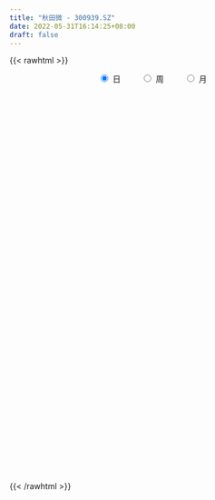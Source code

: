```yaml
---
title: "秋田微 - 300939.SZ"
date: 2022-05-31T16:14:25+08:00
draft: false
---
```

{{< rawhtml >}}
    <div style="text-align: center">
        <label style="padding: 1rem;"><input style="margin-right: .5rem" type="radio" name="period" value="D" checked onclick="period_change(this)">日</label>
        <label style="padding: 1rem;"><input style="margin-right: .5rem" type="radio" name="period" value="W" onclick="period_change(this)">周</label>
        <label style="padding: 1rem;"><input style="margin-right: .5rem" type="radio" name="period" value="M" onclick="period_change(this)">月</label>
    </div>
    <div id="chart" style="height: 700px;"></div> 
    <script type="text/javascript">
        const D_v = [8701.78,9003.67,8743.56,10829.08,14120.16,29388.56,18329.12,11446.63,15634.67,10691.68,9743.87,8782.46,9586.02,8684.89,6448.68,14582.09,12318.0,18767.11,28961.0,23761.19,19528.93,11481.45,20780.82,29914.9,17023.41,14693.96,11312.21,14667.0,9509.34,39341.81,51034.22,47359.52,30849.63,17430.27,18183.4,13061.53,16359.73,14481.93,14086.27,22409.87,16298.0,10147.5,7036.17,8747.67,11145.5,16124.06,7631.5,10021.0,12431.5,7724.93,8079.54,9375.79,8900.65,8883.23,7992.43,8144.59,5983.02,9113.69,9476.67,9374.18,8074.02,8033.45,9681.0,5918.0,8667.43,9905.45,13073.56,10935.36,8323.1,33950.57,17665.72,11211.84,9788.46,8756.02,6405.95,8335.58,8586.03,9410.81,28569.17,25119.34,14121.51,9192.85,7254.96,6367.61,11776.0,16265.99,10623.64,10338.44,8038.58,12498.94,5598.98,7877.31,6745.15,5034.16,5674.0,9505.03,5648.2,4853.95,5831.51,10313.0,9853.48,7544.0,3820.0,3419.0,5976.16,6544.27,8069.99,18711.89,11470.31,10632.72,24229.27,13927.86,11138.26,17130.1,12287.5,17828.76,16125.63,27557.36,19169.69,22454.28,20300.16,15134.58,11118.01,14247.04,29516.51,60238.19,35736.96,38295.48,28659.19,17153.32,22649.3,13399.71,18295.0,12354.28,16729.08,9606.28,11611.0,15935.5,9516.44,9009.0,11775.98,7852.8,12529.7,11560.25,5926.41,5681.61,5597.07,9552.16,12803.0,5126.55,4835.04,4435.11,4471.0,3912.89,5703.0,6238.06,5050.46,63538.0,73299.03,58965.22,50352.27,60256.94,39903.96,37453.64,50678.47,33110.46,28839.65,25985.85,12313.66,22255.31,11523.31,14535.85,14372.15,10770.13,9912.18,15046.21,12309.54,11340.51,7285.56,6610.0,8289.32,9028.82,6169.92,8940.32,8519.0,11180.65,15681.87,7724.06,7318.01,6816.71,7803.0,7379.98,7561.76,10344.88,8315.19,8428.46,7299.77,8877.25,4542.31,7079.22,6544.29,9429.64,5225.03,5483.0,6352.0,21306.1,14992.07,8898.13,11923.03,13210.6,8662.76,17904.42,14786.3,9723.38,10226.0,8437.14,6488.81,4990.0,4627.03,13451.62,14467.81,11999.93,7264.34,15945.66,15222.71,27328.62,32356.03,28809.43,28978.4,15641.56,19823.98,12739.15,9360.31,13491.83,16167.03,17430.16,11531.81,10992.65,7494.16,15454.42,13790.0,8784.7,21786.03,19681.5,27739.52,15207.63,17472.72,23705.22,12578.9,26463.62]
const D_histogram = [0.0,-0.0361909972,-0.0648021431,-0.0400003715,0.0214484929,0.1480989029,0.1377997214,0.1552228049,0.1845617155,0.1434292775,0.0645701066,-0.0133738751,-0.0295428995,-0.0828949582,-0.1154300189,-0.0594882457,-0.0449168275,0.0337351073,0.1710131672,0.2400714571,0.1837014873,0.1402455608,0.1580559649,0.204995818,0.1782718214,0.1122553382,0.0839940458,-0.0431383734,-0.1050035011,-0.0217417762,0.1758771148,0.3005038897,0.2684843929,0.2358919944,0.1373709012,0.0712186358,0.0702180766,0.014238404,-0.0279629486,-0.2091089576,-0.4027292988,-0.4554139005,-0.4642409794,-0.4453090097,-0.3984704598,-0.486380415,-0.5266785857,-0.4998260389,-0.6045138575,-0.5958826258,-0.5736744071,-0.4794293638,-0.4043225081,-0.2883990981,-0.2240943476,-0.1924825802,-0.1250744787,-0.0279804967,0.0684179548,0.1155198748,0.1239496348,0.1674429205,0.1156543396,0.1018887097,0.05073284,-0.0070164515,0.0449643065,0.0957262425,0.1361314222,0.3019466109,0.3312951479,0.2837282643,0.1856063254,0.1507626953,0.0999787251,0.0806752312,0.1180327885,0.1307497358,0.2349351568,0.3262281114,0.305689284,0.234747639,0.1559603764,0.0760367078,0.058601691,0.123507832,0.1339188603,0.1542372881,0.1180647157,-0.0392035161,-0.1196383199,-0.1780650748,-0.2179717296,-0.2012874959,-0.205791537,-0.2753480934,-0.274363095,-0.2508371604,-0.2595954467,-0.1826026782,-0.1180240201,-0.1096786736,-0.1124203357,-0.1028211402,-0.1193366446,-0.0918916913,-0.0574400517,0.0724998866,0.1176329046,0.1674182407,0.2654062127,0.2728464818,0.2917826118,0.3196232391,0.2744609696,0.3070160213,0.3405403747,0.4220951724,0.4567351362,0.4989861916,0.4234441751,0.3904068365,0.3034149414,0.2800882216,0.3329241218,0.5176988726,0.530839813,0.5520446185,0.4134796409,0.2700891921,0.0818825304,-0.0126580068,-0.1534889723,-0.270259007,-0.4390925726,-0.5656451273,-0.5750785209,-0.508041451,-0.4374033184,-0.4125502147,-0.3315474908,-0.2960740424,-0.2189613142,-0.2502662032,-0.2885440062,-0.2567459526,-0.2228231097,-0.1498080394,-0.2308159345,-0.2596043833,-0.2384562248,-0.2327459795,-0.2205327503,-0.1930407768,-0.1309551166,-0.1051282625,-0.0771171602,0.3698950364,0.5305439858,0.6578095444,0.6183000604,0.664236232,0.5688062204,0.562686257,0.5805160056,0.5128774251,0.2584587179,-0.091890162,-0.3267930775,-0.6425037415,-0.7910483242,-0.9360395255,-0.9062003745,-0.7927257893,-0.6846999683,-0.5279427604,-0.4450416019,-0.4386306967,-0.3963826172,-0.3388613759,-0.2404293829,-0.1646249676,-0.0969460463,-0.0158612673,-0.0011069221,0.0695300161,0.055891931,0.0714571566,0.107283244,0.1390014197,0.1598601193,0.1514712606,0.1244239267,0.0444156447,-0.0688874198,-0.1822716406,-0.2184077913,-0.1936638086,-0.1991935834,-0.2716473581,-0.246885898,-0.1623483425,-0.0733726997,0.0101160073,0.0899587574,0.2680675356,0.2963346916,0.2805764907,0.2991159285,0.3232292185,0.3144120798,0.3598393041,0.3676390284,0.3451577379,0.247412249,0.1645651746,0.0299619328,-0.0209586501,-0.0868087754,-0.0068315788,0.0348601923,0.0779936433,0.0671209382,0.0987965141,0.1246096229,0.2345196215,0.2775099508,0.1098591484,-0.0566051058,-0.2730760067,-0.2511923119,-0.1808022213,-0.12862321,-0.0097117561,0.1271884613,0.2099699699,0.2762596504,0.3188734904,0.3109486455,0.3415723693,0.3263908243,0.3035409849,0.2402444773,0.2437375798,0.0943870673,0.0297651713,-0.0664799542,-0.1843690006,-0.274436876,-0.2373972412]
const D_fast = [0.0,-0.0452387464,-0.0900504282,-0.0752487494,-0.0084377618,0.1552373739,0.1793881227,0.2356169074,0.3110962469,0.3058211283,0.2431044841,0.1618170337,0.1382622844,0.0641864861,0.0027939206,0.0438636324,0.0472058438,0.1342915553,0.3143229071,0.4433990612,0.4329544633,0.4245599269,0.4818843223,0.5800731299,0.5979170887,0.5599644401,0.552701659,0.4147846465,0.3266686435,0.4044949244,0.6460830941,0.8458358413,0.8809374429,0.907318043,0.8431396751,0.7947920686,0.8113460285,0.7589259569,0.7097338671,0.4763106188,0.1820079528,0.015469876,-0.1094174477,-0.2018127304,-0.2545917954,-0.4640968544,-0.6360646715,-0.7341686345,-0.9899849174,-1.1303243422,-1.2515347253,-1.2771470229,-1.3031207942,-1.2592971587,-1.2510159952,-1.2675248729,-1.231385391,-1.1412865332,-1.027783593,-0.9518017042,-0.9123845356,-0.8270305198,-0.8499055158,-0.8381989683,-0.876671628,-0.9361750323,-0.8729531977,-0.7982597011,-0.7238216659,-0.4825198244,-0.3703475005,-0.3469823179,-0.3987026755,-0.3958556318,-0.4216449208,-0.4207796068,-0.3539138524,-0.3085094711,-0.145590261,0.0272597214,0.0831432151,0.0708884798,0.0310913113,-0.0298231803,-0.0326077743,0.0631753247,0.1070660681,0.1659438178,0.1592874244,-0.0077816864,-0.1181260702,-0.2210690938,-0.315468681,-0.3491063213,-0.4050582467,-0.5434518264,-0.6110576017,-0.6502409573,-0.7238981053,-0.6925560063,-0.6574833532,-0.6765576752,-0.7074044211,-0.7235105107,-0.7698601762,-0.7653881458,-0.7452965191,-0.5972316091,-0.522690365,-0.4310504687,-0.2667109435,-0.191059054,-0.0991772711,0.008569166,0.032022139,0.141331196,0.259990643,0.4470692338,0.5958929817,0.762890585,0.7932096122,0.8577739827,0.8466358231,0.8933311587,1.0293980893,1.3435975582,1.4894484519,1.648664412,1.6134693446,1.5376011939,1.3698651648,1.2721601259,1.0929569173,0.9086221309,0.6300154221,0.3620515856,0.2088485617,0.1488752688,0.1101625719,0.0318781219,0.0299939731,-0.008551089,0.0138213106,-0.0800501292,-0.1904639338,-0.2228523683,-0.2446353029,-0.2090722424,-0.3477841211,-0.4414736657,-0.4799395634,-0.532415813,-0.5753357714,-0.5961039922,-0.566757111,-0.5672123226,-0.5584805103,-0.0189945546,0.2742903913,0.5660083359,0.681073867,0.8930690966,0.9398406401,1.0743922409,1.237350991,1.2979317667,1.108127739,0.7348063186,0.4182051337,-0.0581314657,-0.4044381294,-0.783439212,-0.9801501547,-1.0648570169,-1.1280061879,-1.1032346701,-1.1315939121,-1.2348406811,-1.2916882558,-1.3188823585,-1.2805577112,-1.2459095378,-1.2024671281,-1.125347666,-1.1108700513,-1.0228506091,-1.0225157115,-0.9890861967,-0.9264392982,-0.8599707676,-0.7991470382,-0.7696680817,-0.765609434,-0.8345138048,-0.9650387242,-1.1239908552,-1.2147289537,-1.2384009232,-1.2937290939,-1.434094708,-1.4710547224,-1.4271042525,-1.3564717847,-1.2704540758,-1.1681216364,-0.9229959743,-0.8206451454,-0.7662592236,-0.6729408037,-0.5680202091,-0.4982343278,-0.3628472775,-0.2631377961,-0.1993296521,-0.2352220788,-0.2769278595,-0.4040406181,-0.4602008635,-0.5477531827,-0.4694838808,-0.4190770616,-0.3564451998,-0.3505376703,-0.2941629659,-0.2371974514,-0.0686575474,0.0437102696,-0.0964757457,-0.2770912763,-0.5618311789,-0.6027455621,-0.5775560269,-0.557532818,-0.4410493032,-0.2723519705,-0.1370779694,-0.0017233763,0.1206088363,0.1904211528,0.3064379689,0.37285413,0.4258895368,0.4226541485,0.487081646,0.3613279002,0.3041472971,0.1912821831,0.0273008865,-0.1313762078,-0.1536858834]
const D_slow = [0.0,-0.0090477493,-0.0252482851,-0.0352483779,-0.0298862547,0.007138471,0.0415884014,0.0803941026,0.1265345314,0.1623918508,0.1785343775,0.1751909087,0.1678051838,0.1470814443,0.1182239396,0.1033518781,0.0921226713,0.1005564481,0.1433097399,0.2033276041,0.249252976,0.2843143662,0.3238283574,0.3750773119,0.4196452672,0.4477091018,0.4687076133,0.4579230199,0.4316721446,0.4262367006,0.4702059793,0.5453319517,0.6124530499,0.6714260485,0.7057687738,0.7235734328,0.7411279519,0.7446875529,0.7376968158,0.6854195764,0.5847372517,0.4708837765,0.3548235317,0.2434962793,0.1438786643,0.0222835606,-0.1093860858,-0.2343425956,-0.3854710599,-0.5344417164,-0.6778603182,-0.7977176591,-0.8987982861,-0.9708980607,-1.0269216476,-1.0750422926,-1.1063109123,-1.1133060365,-1.0962015478,-1.0673215791,-1.0363341704,-0.9944734402,-0.9655598553,-0.9400876779,-0.9274044679,-0.9291585808,-0.9179175042,-0.8939859436,-0.859953088,-0.7844664353,-0.7016426483,-0.6307105823,-0.5843090009,-0.5466183271,-0.5216236458,-0.501454838,-0.4719466409,-0.4392592069,-0.3805254177,-0.2989683899,-0.2225460689,-0.1638591592,-0.1248690651,-0.1058598881,-0.0912094654,-0.0603325074,-0.0268527923,0.0117065297,0.0412227087,0.0314218297,0.0015122497,-0.043004019,-0.0974969514,-0.1478188254,-0.1992667097,-0.268103733,-0.3366945068,-0.3994037969,-0.4643026585,-0.5099533281,-0.5394593331,-0.5668790015,-0.5949840854,-0.6206893705,-0.6505235316,-0.6734964545,-0.6878564674,-0.6697314957,-0.6403232696,-0.5984687094,-0.5321171562,-0.4639055358,-0.3909598829,-0.3110540731,-0.2424388307,-0.1656848253,-0.0805497317,0.0249740614,0.1391578455,0.2639043934,0.3697654371,0.4673671463,0.5432208816,0.613242937,0.6964739675,0.8258986856,0.9586086389,1.0966197935,1.1999897037,1.2675120018,1.2879826344,1.2848181327,1.2464458896,1.1788811378,1.0691079947,0.9276967129,0.7839270826,0.6569167199,0.5475658903,0.4444283366,0.3615414639,0.2875229533,0.2327826248,0.170216074,0.0980800724,0.0338935843,-0.0218121931,-0.059264203,-0.1169681866,-0.1818692824,-0.2414833386,-0.2996698335,-0.3548030211,-0.4030632153,-0.4358019945,-0.4620840601,-0.4813633501,-0.388889591,-0.2562535946,-0.0918012085,0.0627738066,0.2288328646,0.3710344197,0.511705984,0.6568349854,0.7850543416,0.8496690211,0.8266964806,0.7449982112,0.5843722758,0.3866101948,0.1526003134,-0.0739497802,-0.2721312275,-0.4433062196,-0.5752919097,-0.6865523102,-0.7962099844,-0.8953056387,-0.9800209826,-1.0401283284,-1.0812845702,-1.1055210818,-1.1094863986,-1.1097631292,-1.0923806252,-1.0784076424,-1.0605433533,-1.0337225423,-0.9989721873,-0.9590071575,-0.9211393424,-0.8900333607,-0.8789294495,-0.8961513044,-0.9417192146,-0.9963211624,-1.0447371146,-1.0945355104,-1.1624473499,-1.2241688244,-1.2647559101,-1.283099085,-1.2805700831,-1.2580803938,-1.1910635099,-1.116979837,-1.0468357143,-0.9720567322,-0.8912494276,-0.8126464076,-0.7226865816,-0.6307768245,-0.54448739,-0.4826343278,-0.4414930341,-0.4340025509,-0.4392422134,-0.4609444073,-0.462652302,-0.4539372539,-0.4344388431,-0.4176586085,-0.39295948,-0.3618070743,-0.3031771689,-0.2337996812,-0.2063348941,-0.2204861706,-0.2887551722,-0.3515532502,-0.3967538055,-0.428909608,-0.4313375471,-0.3995404317,-0.3470479393,-0.2779830267,-0.1982646541,-0.1205274927,-0.0351344004,0.0464633057,0.1223485519,0.1824096712,0.2433440662,0.266940833,0.2743821258,0.2577621373,0.2116698871,0.1430606681,0.0837113578]
const D_data = [['2021-05-20', 35.4759, 35.5932, 34.6023, 36.0626],['2021-05-21', 35.528, 35.0261, 35.013, 35.8996],['2021-05-24', 34.8761, 34.9022, 34.322, 35.0196],['2021-05-25', 35.1239, 35.515, 34.9087, 35.9844],['2021-05-26', 35.4794, 36.1964, 34.9006, 36.3345],['2021-05-27', 36.2556, 37.5908, 36.1964, 39.0576],['2021-05-28', 36.8344, 36.3082, 36.2819, 37.3606],['2021-05-31', 36.5845, 36.8015, 36.0122, 36.9462],['2021-06-01', 36.6239, 37.2291, 36.3608, 38.2157],['2021-06-02', 37.0515, 36.4661, 36.4398, 37.0909],['2021-06-03', 36.7884, 35.7754, 35.7754, 36.9002],['2021-06-04', 35.7031, 35.4071, 35.3216, 36.1701],['2021-06-07', 35.3676, 35.9333, 35.3676, 36.8213],['2021-06-08', 36.1438, 35.2558, 35.1111, 36.1504],['2021-06-09', 35.0519, 35.2229, 35.0519, 35.6373],['2021-06-10', 35.19, 36.3411, 35.0585, 36.7555],['2021-06-11', 36.0977, 35.9859, 35.782, 37.0515],['2021-06-15', 35.5584, 37.0515, 34.894, 37.262],['2021-06-16', 37.0844, 38.4722, 36.5055, 38.4722],['2021-06-17', 38.1499, 38.367, 37.558, 39.0576],['2021-06-18', 37.8211, 37.0317, 36.7029, 38.1499],['2021-06-21', 36.6239, 37.0909, 36.5713, 37.3935],['2021-06-22', 37.0909, 37.9526, 36.5976, 39.0116],['2021-06-23', 37.946, 38.6893, 37.2817, 39.9325],['2021-06-24', 38.7288, 38.0315, 37.6106, 39.13],['2021-06-25', 38.2552, 37.4659, 37.2685, 39.1103],['2021-06-28', 37.0975, 37.8276, 36.9528, 38.3736],['2021-06-29', 37.4988, 36.249, 36.2424, 37.946],['2021-06-30', 36.3148, 36.5582, 36.3148, 37.2291],['2021-07-01', 36.5713, 38.4459, 36.3082, 40.7283],['2021-07-02', 37.6435, 40.7678, 37.6435, 41.5045],['2021-07-05', 40.4521, 40.9914, 40.4521, 43.5633],['2021-07-06', 40.1758, 39.5904, 39.2221, 41.1822],['2021-07-07', 39.643, 39.7022, 38.5446, 39.7943],['2021-07-08', 39.6562, 38.7682, 38.6761, 39.6562],['2021-07-09', 38.413, 38.9129, 38.413, 39.426],['2021-07-12', 38.9261, 39.7088, 38.367, 39.8667],['2021-07-13', 39.4983, 39.005, 38.6235, 39.9522],['2021-07-14', 38.8143, 39.0116, 38.6433, 39.9851],['2021-07-15', 38.5446, 36.67, 36.3148, 38.5446],['2021-07-16', 36.5384, 35.3413, 35.1637, 36.9002],['2021-07-19', 35.3216, 36.1701, 35.19, 36.6305],['2021-07-20', 35.5913, 36.2424, 35.5913, 36.5582],['2021-07-21', 36.2424, 36.2951, 35.9136, 36.5055],['2021-07-22', 36.6766, 36.5121, 36.3937, 37.0909],['2021-07-23', 36.2951, 34.3678, 34.2034, 36.4792],['2021-07-26', 34.0718, 34.2034, 33.7495, 34.7362],['2021-07-27', 34.2034, 34.5717, 34.1376, 35.1177],['2021-07-28', 34.5652, 32.2235, 31.7171, 34.7099],['2021-07-29', 32.559, 32.8353, 32.3551, 33.2562],['2021-07-30', 32.9734, 32.5327, 32.3617, 33.1247],['2021-08-02', 32.5261, 33.2233, 32.2433, 33.4009],['2021-08-03', 32.9273, 32.9668, 32.9273, 33.8679],['2021-08-04', 32.7892, 33.5851, 32.7892, 33.9271],['2021-08-05', 33.5851, 33.0786, 32.8353, 33.7627],['2021-08-06', 33.0194, 32.6116, 32.3354, 33.2036],['2021-08-09', 32.3354, 33.0457, 32.1512, 33.0655],['2021-08-10', 33.0984, 33.6443, 32.9142, 33.7693],['2021-08-11', 33.3286, 34.0192, 33.1444, 34.1047],['2021-08-12', 34.2231, 33.7101, 33.4272, 34.3349],['2021-08-13', 33.6838, 33.322, 32.9602, 33.8548],['2021-08-16', 33.2168, 33.8745, 33.1049, 34.1047],['2021-08-17', 34.2034, 32.6313, 32.605, 34.2034],['2021-08-18', 32.6774, 32.8813, 32.434, 33.0589],['2021-08-19', 33.2168, 32.1643, 32.1512, 33.2168],['2021-08-20', 32.1907, 31.671, 31.5724, 32.5261],['2021-08-23', 31.9275, 32.9142, 31.3093, 33.4141],['2021-08-24', 32.8221, 33.1049, 32.6182, 33.7298],['2021-08-25', 33.4667, 33.1904, 32.7761, 33.4667],['2021-08-26', 33.5456, 35.3808, 33.5456, 36.1701],['2021-08-27', 34.8743, 34.3481, 33.8811, 34.8743],['2021-08-30', 34.3547, 33.4864, 33.2299, 34.5586],['2021-08-31', 33.1773, 32.559, 32.3485, 33.4799],['2021-09-01', 32.1578, 33.0457, 32.0328, 33.2168],['2021-09-02', 32.9471, 32.6379, 32.4603, 32.9865],['2021-09-03', 32.6379, 32.8418, 32.3156, 33.1904],['2021-09-06', 32.8747, 33.6114, 32.6248, 33.6969],['2021-09-07', 34.0061, 33.4733, 33.1378, 34.0061],['2021-09-08', 34.4665, 35.0256, 34.3415, 37.2422],['2021-09-09', 34.2034, 35.5715, 33.9469, 36.3345],['2021-09-10', 35.3808, 34.5783, 34.5783, 35.3808],['2021-09-13', 34.1442, 33.8877, 33.6311, 34.4007],['2021-09-14', 33.7495, 33.5193, 33.493, 34.1902],['2021-09-15', 33.3615, 33.151, 33.1049, 33.8153],['2021-09-16', 33.2496, 33.7101, 33.0392, 34.5454],['2021-09-17', 33.6772, 34.9335, 33.618, 35.2098],['2021-09-22', 34.5783, 34.552, 33.8416, 34.8546],['2021-09-23', 34.3876, 34.8743, 34.256, 35.1769],['2021-09-24', 35.1637, 34.2363, 33.9929, 35.1637],['2021-09-27', 34.1968, 32.2301, 32.0328, 34.1968],['2021-09-28', 32.2367, 32.4866, 31.8355, 32.6971],['2021-09-29', 32.2367, 32.263, 32.2367, 33.3943],['2021-09-30', 32.2433, 32.0591, 31.7105, 32.6577],['2021-10-08', 32.2301, 32.5195, 32.2301, 32.73],['2021-10-11', 32.513, 32.0986, 31.9999, 32.855],['2021-10-12', 31.9539, 30.8554, 30.6581, 32.1446],['2021-10-13', 30.8488, 31.2895, 30.7173, 31.625],['2021-10-14', 31.2698, 31.375, 31.1317, 31.7039],['2021-10-15', 31.2961, 30.7436, 30.7239, 31.3093],['2021-10-18', 30.6844, 31.7565, 30.5923, 32.6905],['2021-10-19', 31.7828, 31.7894, 31.4869, 32.6774],['2021-10-20', 31.5724, 31.1119, 30.8949, 31.5724],['2021-10-21', 30.9212, 30.8159, 30.6712, 31.1054],['2021-10-22', 30.8094, 30.8159, 30.6186, 30.9804],['2021-10-25', 30.7107, 30.2897, 30.1253, 30.9014],['2021-10-26', 30.1911, 30.691, 30.1121, 30.9738],['2021-10-27', 31.4408, 30.7896, 30.6383, 31.7171],['2021-10-28', 31.1119, 32.3419, 30.8949, 33.1049],['2021-10-29', 31.967, 31.7368, 31.2632, 32.0196],['2021-11-01', 31.671, 32.0788, 31.2566, 32.8221],['2021-11-02', 32.1972, 33.1773, 31.921, 34.3152],['2021-11-03', 32.559, 32.4735, 32.1578, 33.2168],['2021-11-04', 33.1312, 32.855, 32.4998, 33.447],['2021-11-05', 32.9339, 33.2891, 32.3485, 34.2034],['2021-11-08', 33.3943, 32.5261, 32.0986, 33.3943],['2021-11-09', 32.6248, 33.6706, 32.5919, 33.9271],['2021-11-10', 33.5062, 34.1047, 33.4864, 34.4533],['2021-11-11', 33.9863, 35.3216, 33.8285, 35.8215],['2021-11-12', 35.2098, 35.4137, 34.8085, 35.6702],['2021-11-15', 35.7491, 36.1306, 35.3018, 36.545],['2021-11-16', 36.1767, 34.9795, 34.8677, 36.6831],['2021-11-17', 34.8611, 35.6044, 34.8151, 35.9136],['2021-11-18', 35.6899, 34.9532, 34.6244, 35.8083],['2021-11-19', 34.8611, 35.7689, 34.5323, 36.0188],['2021-11-22', 36.1767, 37.1436, 35.5255, 37.6237],['2021-11-23', 36.9265, 39.893, 36.7029, 41.3532],['2021-11-24', 39.3339, 38.8274, 38.0184, 39.3339],['2021-11-25', 38.788, 39.6036, 38.2354, 40.9783],['2021-11-26', 39.0708, 37.8342, 37.4659, 39.426],['2021-11-29', 36.8344, 37.4593, 36.5121, 38.0513],['2021-11-30', 37.5119, 36.3214, 35.9793, 37.9987],['2021-12-01', 36.5647, 36.9397, 36.3279, 37.2028],['2021-12-02', 37.3475, 35.8346, 35.5518, 38.1434],['2021-12-03', 35.44, 35.44, 35.3874, 36.7029],['2021-12-06', 35.2492, 33.8877, 33.7956, 35.5189],['2021-12-07', 33.9469, 33.3549, 33.1181, 34.3941],['2021-12-08', 33.4404, 34.1179, 33.4404, 34.3349],['2021-12-09', 33.8811, 34.9006, 33.8285, 35.736],['2021-12-10', 34.8611, 35.0256, 34.2034, 35.2098],['2021-12-13', 34.894, 34.4402, 34.3284, 34.9532],['2021-12-14', 34.3744, 35.19, 34.0061, 35.2558],['2021-12-15', 35.1637, 34.7296, 34.598, 35.1637],['2021-12-16', 34.9664, 35.3874, 34.506, 35.7294],['2021-12-17', 34.8611, 33.9929, 33.9929, 35.2098],['2021-12-20', 33.8942, 33.5193, 33.4799, 34.2034],['2021-12-21', 33.8153, 34.1705, 33.5325, 34.3284],['2021-12-22', 34.4007, 34.1837, 34.1376, 34.7625],['2021-12-23', 34.1837, 34.8085, 33.8219, 35.1111],['2021-12-24', 34.7296, 32.6905, 32.2301, 34.8611],['2021-12-27', 32.6248, 32.8287, 32.3419, 32.9931],['2021-12-28', 32.8287, 33.2036, 32.7103, 33.3549],['2021-12-29', 33.1773, 32.855, 32.6248, 33.5127],['2021-12-30', 32.8484, 32.7563, 32.6313, 33.2168],['2021-12-31', 33.1444, 32.8353, 32.5787, 33.1444],['2022-01-04', 33.0852, 33.322, 32.684, 33.4338],['2022-01-05', 33.3615, 32.9471, 32.6577, 33.7035],['2022-01-06', 32.9471, 32.98, 32.5458, 33.322],['2022-01-07', 33.0852, 39.5773, 32.7103, 39.5773],['2022-01-10', 38.8077, 37.9526, 37.4988, 40.9125],['2022-01-11', 38.3144, 38.7682, 37.4988, 40.781],['2022-01-12', 38.1499, 37.4264, 36.5779, 38.5446],['2022-01-13', 36.966, 39.0511, 36.0451, 40.781],['2022-01-14', 37.8868, 37.6829, 37.2291, 38.6169],['2022-01-17', 37.4198, 39.0445, 37.0646, 39.2879],['2022-01-18', 38.2749, 39.9193, 37.7684, 43.3396],['2022-01-19', 40.4521, 39.255, 38.117, 40.4521],['2022-01-20', 38.6959, 36.4661, 36.2424, 38.6959],['2022-01-21', 36.4003, 33.8087, 33.5588, 36.8147],['2022-01-24', 33.2102, 33.6114, 32.9537, 34.1968],['2022-01-25', 33.5456, 30.8094, 30.2568, 33.6048],['2022-01-26', 30.7831, 31.1382, 30.7831, 32.1512],['2022-01-27', 31.3158, 29.7306, 29.6583, 31.8355],['2022-01-28', 30.1516, 30.8751, 30.0266, 31.4145],['2022-02-07', 30.8357, 31.6052, 30.8357, 31.8684],['2022-02-08', 31.6052, 31.4934, 30.9606, 31.6381],['2022-02-09', 31.5658, 32.263, 31.1777, 32.8813],['2022-02-10', 32.0986, 31.5066, 31.1843, 32.1578],['2022-02-11', 31.2303, 30.3292, 30.2568, 31.3882],['2022-02-14', 30.2108, 30.4542, 29.8161, 30.8357],['2022-02-15', 30.4673, 30.4871, 30.1648, 30.8225],['2022-02-16', 30.7173, 31.0462, 30.5528, 31.079],['2022-02-17', 30.9475, 30.9212, 30.7173, 31.4408],['2022-02-18', 30.5923, 30.9475, 30.3884, 31.3421],['2022-02-21', 30.8554, 31.3158, 30.8094, 31.4408],['2022-02-22', 31.2764, 30.5791, 30.4673, 31.2764],['2022-02-23', 30.6186, 31.3816, 30.612, 31.5132],['2022-02-24', 31.2303, 30.3752, 29.928, 31.7039],['2022-02-25', 30.4805, 30.6449, 30.4805, 31.2369],['2022-02-28', 30.8488, 30.9606, 30.0924, 31.0198],['2022-03-01', 30.8225, 31.0462, 30.7699, 31.1119],['2022-03-02', 30.8488, 31.033, 30.4673, 31.2106],['2022-03-03', 31.1711, 30.691, 30.6712, 31.3882],['2022-03-04', 30.5857, 30.3424, 30.27, 30.9738],['2022-03-07', 30.3424, 29.3294, 29.2636, 30.6975],['2022-03-08', 29.2899, 28.2507, 28.0797, 29.4741],['2022-03-09', 28.8756, 27.4022, 26.3235, 28.8756],['2022-03-10', 27.8758, 27.6653, 27.514, 28.3757],['2022-03-11', 27.6192, 28.0862, 26.797, 28.231],['2022-03-14', 28.0205, 27.4482, 27.4482, 28.0599],['2022-03-15', 26.9944, 26.0472, 26.0472, 27.3496],['2022-03-16', 26.7905, 26.7576, 25.521, 26.9483],['2022-03-17', 27.1522, 27.4614, 26.9549, 27.7376],['2022-03-18', 27.4351, 27.7113, 27.1128, 27.7771],['2022-03-21', 27.6587, 27.9021, 27.4614, 28.1191],['2022-03-22', 27.7903, 28.1586, 27.3824, 28.2178],['2022-03-23', 28.1652, 30.0595, 27.6587, 31.4605],['2022-03-24', 29.2373, 28.8032, 28.4612, 29.6254],['2022-03-25', 28.8032, 28.3625, 28.3362, 29.3886],['2022-03-28', 28.2836, 28.8887, 27.5403, 30.1121],['2022-03-29', 28.5467, 29.1913, 28.0205, 29.7043],['2022-03-30', 28.8624, 28.9545, 28.6651, 29.3228],['2022-03-31', 28.9676, 29.8951, 28.9676, 30.3489],['2022-04-01', 29.5991, 29.7635, 29.336, 31.033],['2022-04-06', 29.5728, 29.5465, 28.9611, 30.316],['2022-04-07', 29.336, 28.4414, 28.4283, 29.4938],['2022-04-08', 28.402, 28.2375, 27.3956, 28.7177],['2022-04-11', 27.6653, 27.0141, 26.5931, 28.0862],['2022-04-12', 26.5602, 27.5008, 26.5602, 27.5535],['2022-04-13', 27.2509, 26.8891, 26.7444, 27.6258],['2022-04-14', 27.2838, 28.6519, 27.2838, 28.6519],['2022-04-15', 29.2176, 28.448, 27.7442, 29.5991],['2022-04-18', 28.3493, 28.6782, 27.9021, 29.1518],['2022-04-19', 28.4217, 28.0862, 27.8823, 28.7637],['2022-04-20', 28.0534, 28.6848, 28.0336, 30.2568],['2022-04-21', 28.0007, 28.8032, 27.8363, 29.5465],['2022-04-22', 29.6846, 30.3226, 28.9479, 30.7304],['2022-04-25', 29.5991, 30.0661, 29.4938, 32.0196],['2022-04-26', 30.5265, 27.2114, 26.4287, 31.4934],['2022-04-27', 26.2906, 26.3103, 23.4293, 27.3496],['2022-04-28', 25.2118, 24.4752, 24.4686, 25.8236],['2022-04-29', 24.7909, 26.6786, 24.7909, 27.0207],['2022-05-05', 26.5734, 27.3101, 26.1261, 27.856],['2022-05-06', 26.6523, 27.2312, 26.4287, 27.5995],['2022-05-09', 27.1128, 28.4151, 27.1128, 29.1518],['2022-05-10', 28.3362, 29.3228, 28.0534, 29.7833],['2022-05-11', 29.1781, 29.3228, 29.0729, 30.3489],['2022-05-12', 29.211, 29.6714, 29.211, 30.145],['2022-05-13', 30.9146, 29.8753, 29.461, 31.1646],['2022-05-16', 29.8622, 29.5662, 29.461, 30.7831],['2022-05-17', 30.2437, 30.3621, 29.1584, 30.8225],['2022-05-18', 30.3884, 30.099, 30.0003, 30.6647],['2022-05-19', 29.5991, 30.1648, 29.3491, 30.1779],['2022-05-20', 30.9339, 29.6642, 29.1243, 30.9339],['2022-05-23', 29.7842, 30.564, 29.2743, 30.794],['2022-05-24', 30.744, 28.4244, 28.4044, 31.4738],['2022-05-25', 28.0045, 28.9943, 27.9945, 30.674],['2022-05-26', 28.9943, 28.1845, 27.5846, 29.0943],['2022-05-27', 27.6446, 27.2647, 27.0247, 28.2845],['2022-05-30', 27.28, 26.89, 26.63, 27.55],['2022-05-31', 26.98, 28.15, 26.13, 28.35]]
const W_v = [200312.77,546445.61,217819.57,141744.78,296295.58,229573.89,301137.46,206122.97,154592.45,109130.32,124134.98,100003.72,91542.09,78095.54,18060.11,93794.1,59475.1,81410.48,56299.31,51619.68,91018.23,93894.54,125864.58,126884.35,83635.8,53200.9,45888.47,43296.69,42021.58,42205.33,83948.31,44497.85,85806.86,50857.41,29000.66,32720.38,5034.16,31512.69,34949.48,50772.62,77058.21,92968.94,83254.07,192446.33,83851.61,63398.3,52727.73,39560.25,22780.59,80529.52,282777.42,176068.07,75000.28,59378.57,37383.62,52045.9,36879.46,43265.55,32820.49,57031.3,66487.11,28386.52,44025.27,77761.26,125609.4,22099.46,69613.48,67309.31,103806.59,39042.52]
const W_histogram = [0.0,0.1277182906,-0.2243954622,-0.1235879619,-0.2601859087,-0.0814520248,0.0906193547,0.0408658912,-0.0701032259,-0.1835145353,-0.1639599829,-0.2343686962,-0.4684289854,-0.8416436169,-1.1017137791,-1.2439308207,-1.2724545725,-1.1281086821,-1.0197338347,-0.8428181884,-0.6004929057,-0.3675354602,0.0311859944,0.1837374731,0.064022821,-0.054408576,-0.2206885748,-0.2855924757,-0.2426016548,-0.2843842556,-0.1002534818,-0.0509233377,0.1183944003,0.2656209383,0.3235161684,0.2271978004,0.2070781452,0.0925856579,0.042680778,0.0899326467,0.2356929605,0.4715411198,0.6374973331,0.8586285313,0.8161984185,0.7352833681,0.5933540839,0.4020584298,0.2812894762,0.6314329765,0.7057861435,0.4754267166,0.1250984618,-0.1299668329,-0.2373594607,-0.3047927192,-0.3429441902,-0.4846413715,-0.5626462311,-0.5298751442,-0.3803315778,-0.3513640537,-0.2878695794,-0.0992076797,-0.1939412762,-0.1930763484,0.0015772452,0.1252739688,0.058067814,0.0842264049]
const W_fast = [0.0,0.1596478632,-0.2485647552,-0.1786542453,-0.3802986693,-0.2219277915,-0.0272015734,-0.0667385641,-0.1952334877,-0.3545234309,-0.3759588743,-0.5049597616,-0.8561272971,-1.4397528329,-1.9752514398,-2.4284511866,-2.7750885816,-2.9127698616,-3.0593284729,-3.0931173738,-3.0009153175,-2.859841737,-2.4533237838,-2.2548379369,-2.3585468838,-2.4905804247,-2.7120325672,-2.848334587,-2.8659941799,-2.9788728446,-2.8198054412,-2.7832061315,-2.5842897934,-2.3706580209,-2.2318837487,-2.2714026666,-2.2397527855,-2.3310988583,-2.3703335437,-2.3005985133,-2.0959149594,-1.7421815202,-1.4168509736,-0.9810626425,-0.8194431507,-0.7165373591,-0.7101281223,-0.800909169,-0.8513557535,-0.3433540091,-0.0925543062,-0.2040570539,-0.5231106933,-0.8106676963,-0.9774001893,-1.1210316275,-1.244919146,-1.5077766703,-1.7264430876,-1.8261407868,-1.7716801148,-1.8305536041,-1.8390265247,-1.6751665449,-1.8183854604,-1.8657896198,-1.6707417148,-1.515726499,-1.5684157004,-1.5212005083]
const W_slow = [0.0,0.0319295726,-0.0241692929,-0.0550662834,-0.1201127606,-0.1404757668,-0.1178209281,-0.1076044553,-0.1251302618,-0.1710088956,-0.2119988913,-0.2705910654,-0.3876983117,-0.598109216,-0.8735376607,-1.1845203659,-1.502634009,-1.7846611796,-2.0395946382,-2.2502991853,-2.4004224118,-2.4923062768,-2.4845097782,-2.43857541,-2.4225697047,-2.4361718487,-2.4913439924,-2.5627421113,-2.623392525,-2.6944885889,-2.7195519594,-2.7322827938,-2.7026841937,-2.6362789592,-2.5553999171,-2.498600467,-2.4468309307,-2.4236845162,-2.4130143217,-2.39053116,-2.3316079199,-2.21372264,-2.0543483067,-1.8396911739,-1.6356415692,-1.4518207272,-1.3034822062,-1.2029675988,-1.1326452297,-0.9747869856,-0.7983404497,-0.6794837706,-0.6482091551,-0.6807008633,-0.7400407285,-0.8162389083,-0.9019749559,-1.0231352987,-1.1637968565,-1.2962656426,-1.391348537,-1.4791895504,-1.5511569453,-1.5759588652,-1.6244441842,-1.6727132714,-1.67231896,-1.6410004678,-1.6264835144,-1.6054269131]
const W_data = [['2021-01-29', 44.0352, 47.2621, 37.1578, 60.8214],['2021-02-05', 48.8918, 49.2634, 48.8918, 95.176],['2021-02-10', 47.5554, 42.601, 40.6128, 49.5176],['2021-02-19', 41.6428, 47.4511, 41.2842, 48.8918],['2021-02-26', 45.6323, 44.2112, 43.0248, 50.6975],['2021-03-05', 42.9661, 48.1226, 42.9661, 49.4654],['2021-03-12', 48.2399, 48.9765, 46.9557, 57.7445],['2021-03-19', 47.5945, 46.5645, 43.09, 48.957],['2021-03-26', 47.3924, 45.3325, 44.8501, 50.1239],['2021-04-02', 45.2151, 44.5698, 42.5684, 46.1213],['2021-04-09', 44.5893, 45.8149, 43.9309, 49.6741],['2021-04-16', 45.502, 44.3546, 43.8722, 47.6728],['2021-04-23', 44.5241, 41.1473, 41.0104, 46.2973],['2021-04-30', 41.1995, 37.1578, 36.8383, 41.5971],['2021-05-07', 37.0404, 35.9713, 35.8931, 37.94],['2021-05-14', 35.9713, 35.2673, 33.7353, 39.4589],['2021-05-21', 35.0196, 35.0261, 34.6023, 37.0795],['2021-05-28', 34.8761, 36.3082, 34.322, 39.0576],['2021-06-04', 36.5845, 35.4071, 35.3216, 38.2157],['2021-06-11', 35.3676, 35.9859, 35.0519, 37.0515],['2021-06-18', 35.5584, 37.0317, 34.894, 39.0576],['2021-06-25', 36.6239, 37.4659, 36.5713, 39.9325],['2021-07-02', 37.0975, 40.7678, 36.2424, 41.5045],['2021-07-09', 40.4521, 38.9129, 38.413, 43.5633],['2021-07-16', 38.9261, 35.3413, 35.1637, 39.9851],['2021-07-23', 35.3216, 34.3678, 34.2034, 37.0909],['2021-07-30', 34.0718, 32.5327, 31.7171, 35.1177],['2021-08-06', 32.5261, 32.6116, 32.2433, 33.9271],['2021-08-13', 32.3354, 33.322, 32.1512, 34.3349],['2021-08-20', 33.2168, 31.671, 31.5724, 34.2034],['2021-08-27', 31.9275, 34.3481, 31.3093, 36.1701],['2021-09-03', 34.3547, 32.8418, 32.0328, 34.5586],['2021-09-10', 32.8747, 34.5783, 32.6248, 37.2422],['2021-09-17', 34.1442, 34.9335, 33.0392, 35.2098],['2021-09-24', 34.5783, 34.2363, 33.8416, 35.1769],['2021-09-30', 34.1968, 32.0591, 31.7105, 34.1968],['2021-10-08', 32.2301, 32.5195, 32.2301, 32.73],['2021-10-15', 32.513, 30.7436, 30.6581, 32.855],['2021-10-22', 30.6844, 30.8159, 30.5923, 32.6905],['2021-10-29', 30.7107, 31.7368, 30.1121, 33.1049],['2021-11-05', 31.671, 33.2891, 31.2566, 34.3152],['2021-11-12', 33.3943, 35.4137, 32.0986, 35.8215],['2021-11-19', 35.7491, 35.7689, 34.5323, 36.6831],['2021-11-26', 36.1767, 37.8342, 35.5255, 41.3532],['2021-12-03', 36.8344, 35.44, 35.3874, 38.1434],['2021-12-10', 35.2492, 35.0256, 33.1181, 35.736],['2021-12-17', 34.894, 33.9929, 33.9929, 35.7294],['2021-12-24', 33.8942, 32.6905, 32.2301, 35.1111],['2021-12-31', 32.6248, 32.8353, 32.3419, 33.5127],['2022-01-07', 33.0852, 39.5773, 32.5458, 39.5773],['2022-01-14', 38.8077, 37.6829, 36.0451, 40.9125],['2022-01-21', 37.4198, 33.8087, 33.5588, 43.3396],['2022-01-28', 33.2102, 30.8751, 29.6583, 34.1968],['2022-02-11', 30.8357, 30.3292, 30.2568, 32.8813],['2022-02-18', 30.2108, 30.9475, 29.8161, 31.4408],['2022-02-25', 30.8554, 30.6449, 29.928, 31.7039],['2022-03-04', 30.8488, 30.3424, 30.0924, 31.3882],['2022-03-11', 30.3424, 28.0862, 26.3235, 30.6975],['2022-03-18', 28.0205, 27.7113, 25.521, 28.0599],['2022-03-25', 27.6587, 28.3625, 27.3824, 31.4605],['2022-04-01', 28.2836, 29.7635, 27.5403, 31.033],['2022-04-08', 29.5728, 28.2375, 27.3956, 30.316],['2022-04-15', 27.6653, 28.448, 26.5602, 29.5991],['2022-04-22', 28.3493, 30.3226, 27.8363, 30.7304],['2022-04-29', 29.5991, 26.6786, 23.4293, 32.0196],['2022-05-06', 26.5734, 27.2312, 26.1261, 27.856],['2022-05-13', 27.1128, 29.8753, 27.1128, 31.1646],['2022-05-20', 29.8622, 29.6642, 29.1243, 30.9339],['2022-05-27', 29.7842, 27.2647, 27.0247, 31.4738],['2022-06-02', 27.28, 28.15, 26.13, 28.35]]
const M_v = [200312.77,1202305.54,956793.0400000002,437540.38,264186.42,316873.6800000001,399985.5499999999,232472.21,221882.86,122268.95,485530.17,222515.86,614375.2900000003,156126.1,214379.6,290568.7499999999,301871.36]
const M_histogram = [0.0,-0.1947013105,-0.3580910061,-0.8385953499,-1.1153725894,-1.2401949508,-1.5017760569,-1.5733631192,-1.5521077255,-1.4589031374,-1.0090160966,-0.8719046942,-0.8386559884,-0.7397860993,-0.6767370557,-0.7751743332,-0.6687302584]
const M_fast = [0.0,-0.2433766382,-0.4962890853,-1.1864422666,-1.7420626534,-2.1769337525,-2.8139588728,-3.2788867149,-3.6456582526,-3.9171794488,-3.7195464321,-3.8004112033,-3.9768264947,-4.0629031304,-4.1690383507,-4.4612692115,-4.5220077013]
const M_slow = [0.0,-0.0486753276,-0.1381980792,-0.3478469167,-0.626690064,-0.9367388017,-1.3121828159,-1.7055235957,-2.0935505271,-2.4582763114,-2.7105303356,-2.9285065091,-3.1381705062,-3.3231170311,-3.492301295,-3.6860948783,-3.8532774429]
const M_data = [['2021-01-29', 44.0352, 47.2621, 37.1578, 60.8214],['2021-02-26', 48.8918, 44.2112, 40.6128, 95.176],['2021-03-31', 42.9661, 43.3963, 42.5684, 57.7445],['2021-04-30', 43.6767, 37.1578, 36.8383, 49.6741],['2021-05-31', 37.0404, 36.8015, 33.7353, 39.4589],['2021-06-30', 36.6239, 36.5582, 34.894, 39.9325],['2021-07-30', 36.5713, 32.5327, 31.7171, 43.5633],['2021-08-31', 32.5261, 32.559, 31.3093, 36.1701],['2021-09-30', 32.1578, 32.0591, 31.7105, 37.2422],['2021-10-29', 32.2301, 31.7368, 30.1121, 33.1049],['2021-11-30', 31.671, 36.3214, 31.2566, 41.3532],['2021-12-31', 36.5647, 32.8353, 32.2301, 38.1434],['2022-01-28', 33.0852, 30.8751, 29.6583, 43.3396],['2022-02-28', 30.8357, 30.9606, 29.8161, 32.8813],['2022-03-31', 30.8225, 29.8951, 25.521, 31.4605],['2022-04-29', 29.5991, 26.6786, 23.4293, 32.0196],['2022-05-31', 26.5734, 28.15, 26.1261, 31.4738]]
        const D_a = [null,null,34.322,null,null,null,null,null,38.2157,null,null,null,null,null,35.0519,null,null,null,null,null,null,null,null,null,null,null,null,null,null,null,null,43.5633,null,null,null,null,null,null,null,null,null,null,null,null,null,null,null,null,31.7171,null,null,null,null,null,null,null,null,null,null,34.3349,null,null,null,null,null,null,31.3093,null,null,null,null,null,null,null,null,null,null,null,37.2422,null,null,null,null,null,null,null,null,null,null,null,null,null,null,null,null,null,null,null,null,null,null,null,null,null,null,30.1121,null,null,null,null,null,null,null,null,null,null,null,null,null,null,null,null,null,null,null,41.3532,null,null,null,null,null,null,null,null,null,33.1181,null,null,null,null,null,null,35.7294,null,null,null,null,null,32.2301,null,null,null,null,null,null,null,null,null,null,null,null,null,null,null,43.3396,null,null,null,null,null,null,29.6583,null,null,null,null,null,null,null,null,null,null,null,null,null,null,31.7039,null,null,null,null,null,null,null,null,null,null,null,null,null,25.521,null,null,null,null,31.4605,null,null,null,null,null,null,null,null,null,null,null,26.5602,null,null,null,null,null,null,null,null,32.0196,null,null,null,null,null,null,null,null,null,null,null,null,null,null,null,29.1243,null,null,null,null,null,null,null]
const W_a = [null,95.176,null,null,null,null,null,null,null,null,null,null,null,null,null,33.7353,null,null,null,null,null,null,null,43.5633,null,null,null,null,null,null,null,null,null,null,null,null,null,null,null,30.1121,null,null,null,null,null,null,null,null,null,null,null,43.3396,null,null,null,null,null,null,25.521,null,null,null,null,null,32.0196,null,null,null,null,null]
const M_a = [null,95.176,null,null,null,null,null,null,null,null,null,null,null,null,null,23.4293,null]
        const D_b = [[{ coord: ['2021-05-24', 38.2157] }, { coord: ['2021-07-05', 35.0519] }],[{ coord: ['2021-07-28', 34.3349] }, { coord: ['2022-01-18', 31.7171] }],[{ coord: ['2022-01-27', 31.4605] }, { coord: ['2022-04-25', 29.6583] }]]
const W_b = [[{ coord: ['2021-02-05', 43.5633] }, { coord: ['2022-01-21', 33.7353] }]]
const M_b = []
    </script>
{{< /rawhtml >}}